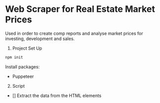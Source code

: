 # Web Scraper for Real Estate Market Prices

Used in order to create comp reports and analyse market prices for investing, development and sales.

1. Project Set Up

```javascript
npm init
```

Install packages:

- Puppeteer

2. Script

- [] Extract the data from the HTML elements
